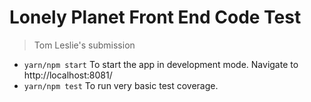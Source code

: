# Lonely Planet Front End Code Test
> Tom Leslie's submission

- `yarn/npm start` To start the app in development mode. Navigate to http://localhost:8081/
- `yarn/npm test` To run very basic test coverage.
